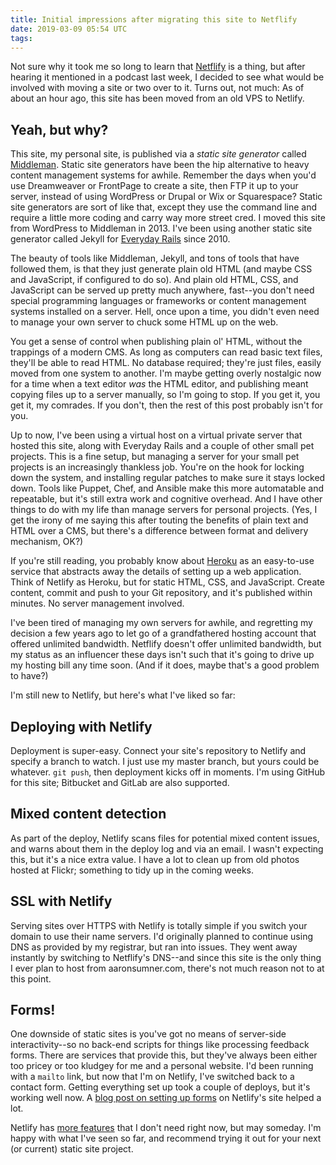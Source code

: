 ```yaml
---
title: Initial impressions after migrating this site to Netflify
date: 2019-03-09 05:54 UTC
tags:
---
```


Not sure why it took me so long to learn that [Netflify](https://www.netlify.com) is a thing, but after hearing it mentioned in a podcast last week, I decided to see what would be involved with moving a site or two over to it. Turns out, not much: As of about an hour ago, this site has been moved from an old VPS to Netlify.

## Yeah, but why?

This site, my personal site, is published via a _static site generator_ called [Middleman](https://middlemanapp.com). Static site generators have been the hip alternative to heavy content management systems for awhile. Remember the days when you'd use Dreamweaver or FrontPage to create a site, then FTP it up to your server, instead of using WordPress or Drupal or Wix or Squarespace? Static site generators are sort of like that, except they use the command line and require a little more coding and carry way more street cred. I moved this site from WordPress to Middleman in 2013. I've been using another static site generator called Jekyll for [Everyday Rails](https://everydayrails.com) since 2010.

The beauty of tools like Middleman, Jekyll, and tons of tools that have followed them, is that they just generate plain old HTML (and maybe CSS and JavaScript, if configured to do so). And plain old HTML, CSS, and JavaScript can be served up pretty much anywhere, fast--you don't need special programming languages or frameworks or content management systems installed on a server. Hell, once upon a time, you didn't even need to manage your own server to chuck some HTML up on the web.

You get a sense of control when publishing plain ol' HTML, without the trappings of a modern CMS. As long as computers can read basic text files, they'll be able to read HTML. No database required; they're just files, easily moved from one system to another. I'm maybe getting overly nostalgic now for a time when a text editor _was_ the HTML editor, and publishing meant copying files up to a server manually, so I'm going to stop. If you get it, you get it, my comrades. If you don't, then the rest of this post probably isn't for you.

Up to now, I've been using a virtual host on a virtual private server that hosted this site, along with Everyday Rails and a couple of other small pet projects. This is a fine setup, but managing a server for your small pet projects is an increasingly thankless job. You're on the hook for locking down the system, and installing regular patches to make sure it stays locked down. Tools like Puppet, Chef, and Ansible make this more automatable and repeatable, but it's still extra work and cognitive overhead. And I have other things to do with my life than manage servers for personal projects. (Yes, I get the irony of me saying this after touting the benefits of plain text and HTML over a CMS, but there's a difference between format and delivery mechanism, OK?)

If you're still reading, you probably know about [Heroku](https://www.heroku.com) as an easy-to-use service that abstracts away the details of setting up a web application. Think of Netlify as Heroku, but for static HTML, CSS, and JavaScript. Create content, commit and push to your Git repository, and it's published within minutes. No server management involved.

I've been tired of managing my own servers for awhile, and regretting my decision a few years ago to let go of a grandfathered hosting account that offered unlimited bandwidth. Netflify doesn't offer unlimited bandwidth, but my status as an influencer these days isn't such that it's going to drive up my hosting bill any time soon. (And if it does, maybe that's a good problem to have?)

I'm still new to Netlify, but here's what I've liked so far:

## Deploying with Netlify

Deployment is super-easy. Connect your site's repository to Netlify and specify a branch to watch. I just use my master branch, but yours could be whatever. `git push`, then deployment kicks off in moments. I'm using GitHub for this site; Bitbucket and GitLab are also supported.

## Mixed content detection

As part of the deploy, Netlify scans files for potential mixed content issues, and warns about them in the deploy log and via an email. I wasn't expecting this, but it's a nice extra value. I have a lot to clean up from old photos hosted at Flickr; something to tidy up in the coming weeks.

## SSL with Netlify

Serving sites over HTTPS with Netlify is totally simple if you switch your domain to use their name servers. I'd originally planned to continue using DNS as provided by my registrar, but ran into issues. They went away instantly by switching to Netflify's DNS--and since this site is the only thing I ever plan to host from aaronsumner.com, there's not much reason not to at this point.

## Forms!

One downside of static sites is you've got no means of server-side interactivity--so no back-end scripts for things like processing feedback forms. There are services that provide this, but they've always been either too pricey or too kludgey for me and a personal website. I'd been running with a `mailto` link, but now that I'm on Netlify, I've switched back to a contact form. Getting everything set up took a couple of deploys, but it's working well now. A [blog post on setting up forms](https://www.netlify.com/blog/2017/09/19/form-handling-with-the-jamstack-and-netlify/) on Netlify's site helped a lot.

Netlify has [more features](https://www.netlify.com/features/) that I don't need right now, but may someday. I'm happy with what I've seen so far, and recommend trying it out for your next (or current) static site project.
